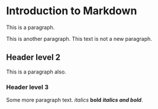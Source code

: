 # Introduction to Markdown

This is a paragraph.

This is another paragraph.
This text is not a new paragraph.

## Header level 2

This is a paragraph also.

### Header level 3

Some more paragraph text.
*italics* **bold** ***italics and bold***.
